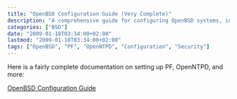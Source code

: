 ```yaml
---
title: "OpenBSD Configuration Guide (Very Complete)"
description: "A comprehensive guide for configuring OpenBSD systems, including PF, OpenNTPD and other components."
categories: ["BSD"]
date: "2009-01-18T03:34:00+02:00"
lastmod: "2009-01-18T03:34:00+02:00"
tags: ["OpenBSD", "PF", "OpenNTPD", "Configuration", "Security"]
---
```


Here is a fairly complete documentation on setting up PF, OpenNTPD, and more:

[OpenBSD Configuration Guide](../../../static/pdf/openbsd.pdf)

